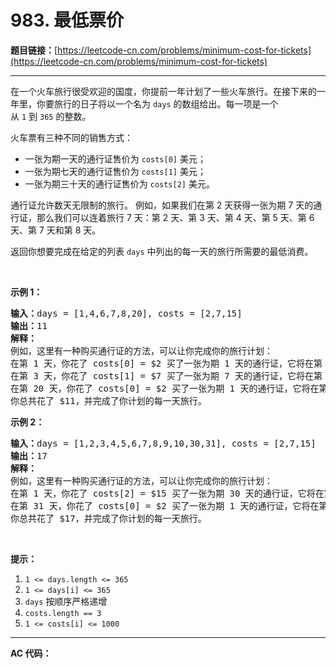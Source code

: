 # 983. 最低票价

**题目链接：**[https://leetcode-cn.com/problems/minimum-cost-for-tickets](https://leetcode-cn.com/problems/minimum-cost-for-tickets)

---

<div class="content__1Y2H">
 <div class="notranslate">
  <p>在一个火车旅行很受欢迎的国度，你提前一年计划了一些火车旅行。在接下来的一年里，你要旅行的日子将以一个名为&nbsp;<code>days</code>&nbsp;的数组给出。每一项是一个从&nbsp;<code>1</code>&nbsp;到&nbsp;<code>365</code>&nbsp;的整数。</p> 
  <p>火车票有三种不同的销售方式：</p> 
  <ul> 
   <li>一张为期一天的通行证售价为&nbsp;<code>costs[0]</code> 美元；</li> 
   <li>一张为期七天的通行证售价为&nbsp;<code>costs[1]</code> 美元；</li> 
   <li>一张为期三十天的通行证售价为&nbsp;<code>costs[2]</code> 美元。</li> 
  </ul> 
  <p>通行证允许数天无限制的旅行。 例如，如果我们在第 2 天获得一张为期 7 天的通行证，那么我们可以连着旅行 7 天：第 2 天、第 3 天、第 4 天、第 5 天、第 6 天、第 7 天和第 8 天。</p> 
  <p>返回你想要完成在给定的列表&nbsp;<code>days</code>&nbsp;中列出的每一天的旅行所需要的最低消费。</p> 
  <p>&nbsp;</p> 
  <p><strong>示例 1：</strong></p> 
  <pre class="language-text"><strong>输入：</strong>days = [1,4,6,7,8,20], costs = [2,7,15]
<strong>输出：</strong>11
<strong>解释： </strong>
例如，这里有一种购买通行证的方法，可以让你完成你的旅行计划：
在第 1 天，你花了 costs[0] = $2 买了一张为期 1 天的通行证，它将在第 1 天生效。
在第 3 天，你花了 costs[1] = $7 买了一张为期 7 天的通行证，它将在第 3, 4, ..., 9 天生效。
在第 20 天，你花了 costs[0] = $2 买了一张为期 1 天的通行证，它将在第 20 天生效。
你总共花了 $11，并完成了你计划的每一天旅行。
</pre> 
  <p><strong>示例 2：</strong></p> 
  <pre class="language-text"><strong>输入：</strong>days = [1,2,3,4,5,6,7,8,9,10,30,31], costs = [2,7,15]
<strong>输出：</strong>17
<strong>解释：
</strong>例如，这里有一种购买通行证的方法，可以让你完成你的旅行计划： 
在第 1 天，你花了 costs[2] = $15 买了一张为期 30 天的通行证，它将在第 1, 2, ..., 30 天生效。
在第 31 天，你花了 costs[0] = $2 买了一张为期 1 天的通行证，它将在第 31 天生效。 
你总共花了 $17，并完成了你计划的每一天旅行。
</pre> 
  <p>&nbsp;</p> 
  <p><strong>提示：</strong></p> 
  <ol> 
   <li><code>1 &lt;= days.length &lt;= 365</code></li> 
   <li><code>1 &lt;= days[i] &lt;= 365</code></li> 
   <li><code>days</code>&nbsp;按顺序严格递增</li> 
   <li><code>costs.length == 3</code></li> 
   <li><code>1 &lt;= costs[i] &lt;= 1000</code></li> 
  </ol> 
 </div>
</div>

---

**AC 代码：**

```java

```
